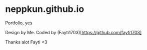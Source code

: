 # neppkun.github.io

Portfolio, yes

Design by Me.
Coded by (Fayti1703)[https://github.com/fayti1703]

Thanks alot Fayti <3
